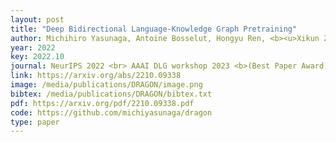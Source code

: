 ```yaml
--- 
layout: post
title: "Deep Bidirectional Language-Knowledge Graph Pretraining"
author: Michihiro Yasunaga, Antoine Bosselut, Hongyu Ren, <b><u>Xikun Zhang</u></b>, Christopher D Manning, Percy Liang*, Jure Leskovec* (*equal contribution)
year: 2022
key: 2022.10
journal: NeurIPS 2022 <br> AAAI DLG workshop 2023 <b>(Best Paper Award)</b>
link: https://arxiv.org/abs/2210.09338
image: /media/publications/DRAGON/image.png
bibtex: /media/publications/DRAGON/bibtex.txt
pdf: https://arxiv.org/pdf/2210.09338.pdf
code: https://github.com/michiyasunaga/dragon
type: paper
---
```

